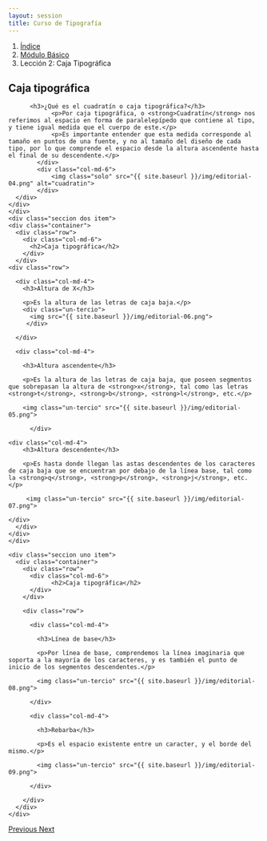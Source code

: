 ```yaml
---
layout: session
title: Curso de Tipografía
---
```



<div class="grey">

<div class="container">
<ol class="breadcrumb">
  <li><a href="{{ site.baseurl }}/pags/session">Índice</a></li>
  <li><a href="{{ site.baseurl }}/pags/basico">Módulo Básico</a></li>
  <li class="active">Lección 2: Caja Tipográfica</li>
</ol>
</div>

<div id="carousel-example-generic" class="carousel slide" data-wrap="false" data-ride="carousel" data-interval="false">
  <!-- Indicators 
  <ol class="carousel-indicators">
    <li data-target="#carousel-example-generic" data-slide-to="0" class="active"></li>
    <li data-target="#carousel-example-generic" data-slide-to="1"></li>
    <li data-target="#carousel-example-generic" data-slide-to="2"></li>
  </ol>
-->
  <!-- Wrapper for slides -->
  <div class="carousel-inner" role="listbox">
    <div class="seccion uno item active">
		<div class="container">
      <div class="row">
        <div class="col-md-6">  
          <h2>Caja tipográfica</h2>
        </div>
      </div>
      <div class="row">
		  	<div class="col-md-6">     			

          <h3>¿Qué es el cuadratín o caja tipográfica?</h3>
      			<p>Por caja tipográfica, o <strong>Cuadratín</strong> nos referimos al espacio en forma de paralelepípedo que contiene al tipo, y tiene igual medida que el cuerpo de este.</p>
      			<p>Es importante entender que esta medida corresponde al tamaño en puntos de una fuente, y no al tamaño del diseño de cada tipo, por lo que comprende el espacio desde la altura ascendente hasta el final de su descendente.</p>
      		</div>
      		<div class="col-md-6">
      			<img class="solo" src="{{ site.baseurl }}/img/editorial-04.png" alt="cuadratin">
      		</div>
      </div>
    </div>
    </div>
    <div class="seccion dos item">
    <div class="container">
      <div class="row">
        <div class="col-md-6"> 
          <h2>Caja tipográfica</h2>
        </div>
      </div>
    <div class="row">

      <div class="col-md-4">
        <h3>Altura de X</h3>

        <p>Es la altura de las letras de caja baja.</p>
        <div class="un-tercio">
          <img src="{{ site.baseurl }}/img/editorial-06.png">
         </div>

      </div>

      <div class="col-md-4">

        <h3>Altura ascendente</h3>
      	
      	<p>Es la altura de las letras de caja baja, que poseen segmentos que sobrepasan la altura de <strong>x</strong>, tal como las letras <strong>t</strong>, <strong>b</strong>, <strong>l</strong>, etc.</p>

        <img class="un-tercio" src="{{ site.baseurl }}/img/editorial-05.png">

		  </div>

    <div class="col-md-4">
        <h3>Altura descendente</h3>

        <p>Es hasta donde llegan las astas descendentes de los caracteres de caja baja que se encuentran por debajo de la línea base, tal como la <strong>q</strong>, <strong>p</strong>, <strong>j</strong>, etc.</p>

         <img class="un-tercio" src="{{ site.baseurl }}/img/editorial-07.png">

    </div>
      </div>
    </div>
    </div>

    <div class="seccion uno item">
      <div class="container">
        <div class="row">
          <div class="col-md-6"> 
		        <h2>Caja tipográfica</h2>
          </div>
        </div>

        <div class="row">

          <div class="col-md-4">

            <h3>Línea de base</h3>
            
            <p>Por línea de base, comprendemos la línea imaginaria que soporta a la mayoría de los caracteres, y es también el punto de inicio de los segmentos descendentes.</p>

            <img class="un-tercio" src="{{ site.baseurl }}/img/editorial-08.png">

          </div>

          <div class="col-md-4">

            <h3>Rebarba</h3>
            
            <p>Es el espacio existente entre un caracter, y el borde del mismo.</p>

            <img class="un-tercio" src="{{ site.baseurl }}/img/editorial-09.png">

          </div>
          		
        </div>
      </div>
    </div>

  </div> <!-- CAROUSEL INNER -->

</div> <!-- ID CAROUSEL -->

  <!-- Controls -->
  <a class="left carousel-control" href="#carousel-example-generic" role="button" data-slide="prev">
    <span class="glyphicon glyphicon-chevron-left" aria-hidden="true"><i class="fa fa-arrow-circle-o-left"></i>
</span>
    <span class="sr-only">Previous</span>
  </a>
  <a class="right carousel-control" href="#carousel-example-generic" role="button" data-slide="next">
    <span class="glyphicon glyphicon-chevron-right" aria-hidden="true"><i class="fa fa-arrow-circle-o-right"></i>
</span>
    <span class="sr-only">Next</span>
  </a>

  <!--<img style="margin-top:-25px;" src="http://127.0.0.1:4000/img/0002.gif"/>-->


</div>

</div>